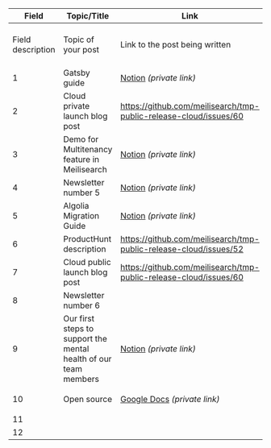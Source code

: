 | Field | Topic/Title | Link | Author | Medium | ETA | Status |
|---|---|---|---|---|---|---|
| Field description | Topic of your post | Link to the post being written | Your name | Mediums where the post will be published | Tentative date for the publication | Status of the publication process |
|1| Gatsby guide | [Notion](https://www.notion.so/meilisearch/Add-search-in-your-Gatsby-project-using-Meilisearch-Shorter-Format-f2c7a52e164b4b40b82c67e4c2e45b34) _(private link)_ | [@shivaylamba](https://github.com/shivaylamba) | [Meilisearch blog](https://blog.meilisearch.com/) | 🚨 2022-03-28 | `ready for publication` |
|2| Cloud private launch blog post | https://github.com/meilisearch/tmp-public-release-cloud/issues/60 | [@tpayet](https://github.com/tpayet) | [Meilisearch blog](https://blog.meilisearch.com/) | 🚨 2022-03-30 | `not started` |
|3| Demo for Multitenancy feature in Meilisearch | [Notion](https://www.notion.so/meilisearch/Multi-Tenant-Token-Demo-Outline-8078c73fd73e4d9792cf1dfff399c064) _(private link)_  | [@shivaylamba](https://github.com/shivaylamba) | [Meilisearch blog](https://blog.meilisearch.com/) | 🚨 2022-03-31 | `editorial review needed` |
|4| Newsletter number 5 | [Notion](https://www.notion.so/meilisearch/Newsletter-6-45d96c6c21cc4c0dab8e72c7579da0f8) _(private link)_ | [@ferdi05](https://github.com/ferdi05) & [@CaroFG](https://github.com/CaroFG) | [Meilisearch newsletter](https://us2.campaign-archive.com/home/?u=27870f7b71c908a8b359599fb&id=31f7b55f37) | 🚨 2022-04-04 | `writing in progress` |
|5| Algolia Migration Guide | [Notion](https://www.notion.so/meilisearch/Migration-guide-from-Algolia-to-Meilisearch-26595bf49f9a4ca39d0ec1a57349e5a1) _(private link)_ | [@shivaylamba](https://github.com/shivaylamba) | [Meilisearch documentation](https://docs.meilisearch.com/) | 🚨 2022-04-07 | `writing in progress` |
|6| ProductHunt description | https://github.com/meilisearch/tmp-public-release-cloud/issues/52 | [@qdequele](https://github.com/qdequele) | [Product Hunt](https://www.producthunt.com/) | 🚨 2022-04-07 | `not started` |
|7| Cloud public launch blog post | https://github.com/meilisearch/tmp-public-release-cloud/issues/60 | [@ferdi05](https://github.com/ferdi05) | [Meilisearch blog](https://blog.meilisearch.com/) | 🚨 2022-04-11 | `not started` |
|8| Newsletter number 6 |  | [@ferdi05](https://github.com/ferdi05) | [Meilisearch newsletter](https://us2.campaign-archive.com/home/?u=27870f7b71c908a8b359599fb&id=31f7b55f37) | 🚨 2022-05-23 | `not started` |
|9| Our first steps to support the mental health of our team members | [Notion](https://www.notion.so/meilisearch/Our-first-steps-to-support-the-mental-health-of-our-team-members-c625ba59ff564da29e33864076fe11c3) _(private link)_ | [Morgane Neff](https://meilisearch.notion.site/Morgane-Neff-ce9c8e7d86ab46a6bdd64b3164bbec25) | [Meilisearch blog](https://blog.meilisearch.com/) | 2022-03-29 | `expert review in progress` |
|10| Open source | [Google Docs](https://docs.google.com/document/d/189oourMhmzPrmP0wS9o_iC59sbRNFPChEtszS2YpWcQ/edit) _(private link)_| [@qdequele](https://github.com/qdequele) | [Meilisearch blog](https://blog.meilisearch.com/) | 2022-03-30 | `editorial review in progress` |
|11|  |  |  |  |  |  | 
|12|  |  |  |  |  |  | 
